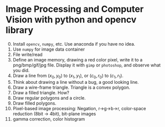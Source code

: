 # Image Processing and Computer Vision with python and opencv library

0. Install `opencv`, `numpy`, etc. Use anaconda if you have no idea.
1. Use `numpy` for image data container
2. File write/read
3. Define an image memory, drawing a red color pixel, write it to a png/bmp/gif/jpg file. Display it with `gimp` or `photoshop`, and observe what you did.
4. Draw a line from $(x_0, y_0)$ to $(x_1, y_1)$, or $(c_0, r_0)$ to $(c_1, r_1)$.
5. Think about drawing a line without a bug, a good looking line.
6. Draw a wire-frame triangle. Triangle is a convex polygon.
7. Draw a filled triangle. How?
8. Draw regular polygons and a circle.
9. Draw filled polygons.
10. Pixel-based image processing: Negation, r->g->b->r, color-space reduction (8bit -> 4bit), bit-plane images
11. gamma correction, color histogram
